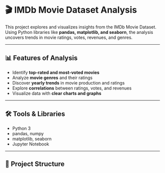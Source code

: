 # 🎬 IMDb Movie Dataset Analysis

This project explores and visualizes insights from the IMDb Movie Dataset. Using Python libraries like **pandas, matplotlib, and seaborn**, the analysis uncovers trends in movie ratings, votes, revenues, and genres.

---

## 📊 Features of Analysis
- Identify **top-rated and most-voted movies**
- Analyze **movie genres** and their ratings
- Discover **yearly trends** in movie production and ratings
- Explore **correlations** between ratings, votes, and revenues
- Visualize data with **clear charts and graphs**

---

## 🛠️ Tools & Libraries
- Python 3  
- pandas, numpy  
- matplotlib, seaborn  
- Jupyter Notebook  

---

## 📂 Project Structure
